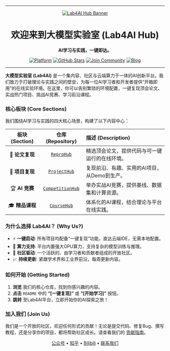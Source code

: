 
---
<p align="center">
  <a href="【你的Lab4AI平台主页链接】">
    <img src="【你的Banner图片链接，建议尺寸1280x640px】" alt="Lab4AI Hub Banner">
  </a>
</p>

<h1 align="center">欢迎来到大模型实验室 (Lab4AI Hub)</h1>

<p align="center">
  <strong>AI学习与实践，一键即达。</strong>
</p>

<p align="center">
    <a href="【你的平台主页链接】"><img src="https://img.shields.io/badge/Lab4AI-Platform-blue.svg" alt="Platform"></a>
    <a href="https://github.com/Lab4AI-Hub"><img src="https://img.shields.io/github/stars/Lab4AI-Hub?style=social" alt="GitHub Stars"></a>
    <a href="【你的社区链接，如Discord/Slack】"><img src="https://img.shields.io/badge/Join-Community-brightgreen.svg" alt="Join Community"></a>
    <a href="【官方博客/知乎链接】"><img src="https://img.shields.io/badge/Read-Blog-orange.svg" alt="Blog"></a>
</p>

---

**大模型实验室 (Lab4AI)** 是一个集内容、社区与云端算力于一体的AI创新平台。我们致力于打破理论与实践之间的壁垒，为每一位AI学习者和开发者提供“开箱即用”的在线实验环境。在这里，你可以告别繁琐的环境配置，一键复现顶会论文、实战热门项目、挑战AI竞赛、学习前沿课程。

### 核心板块 (Core Sections)

我们围绕AI学习与实践的四大核心场景，构建了以下内容中心：

| 板块 (Section) | 仓库 (Repository) | 描述 (Description) |
| :---: | :---: | :--- |
| 📜 **论文复现** | [`ReproHub`](https://github.com/Lab4AI-Hub/ReproHub) | 精选顶会论文，提供代码与可一键运行的在线环境。 |
| 🔬 **项目复现** | [`ProjectHub`](https://github.com/Lab4AI-Hub/ProjectHub) | 复现前沿、有趣、实用的AI项目，从Demo到生产。 |
| 🏆 **AI 竞赛** | [`CompetitionHub`](https://github.com/Lab4AI-Hub/CompetitionHub) | 举办实战AI竞赛，提供基线、数据集和计算资源。 |
| 🎓 **精品课程** | [`CourseHub`](https://github.com/Lab4AI-Hub/CourseHub) | 体系化的AI课程，结合理论与平台在线实践。 |

### 为什么选择 Lab4AI？ (Why Us?)

-   ⚡️ **一键启动**: 所有项目均配备“一键复现”功能，直达云端IDE，无需本地配置。
-   🧠 **算力支持**: 平台内置强大GPU算力，支持复杂的模型训练与推理。
-   🤝 **社区驱动**: 一个活跃的、由学习者和贡献者组成的开放社区。
-   📈 **持续更新**: 紧跟学术界和工业界前沿，每周更新内容。

### 如何开始 (Getting Started)

1.  **浏览** 我们的核心仓库，找到你感兴趣的内容。
2.  **点击** `README` 中的 **“[一键复现]”** 或 **“[开始学习]”** 按钮。
3.  **跳转** 至Lab4AI平台，立即开始你的AI探索之旅！

### 加入我们 (Join Us)

我们是一个开放的社区，欢迎任何形式的贡献！无论是提交代码、修复Bug、撰写教程，还是分享你的项目，都将帮助社区成长。请查看我们的 [贡献指南](【链接到贡献指南仓库或文件】)。

<p align="center">
  <a href="【微信公众号二维码链接】">公众号</a> •
  <a href="【知乎主页链接】">知乎</a> •
  <a href="【Bilibili主页链接】">Bilibili</a> •
  <a href="【联系邮箱】">联系我们</a>
</p>
